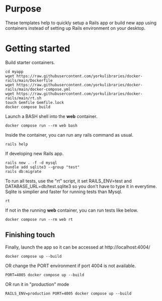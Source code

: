 # Purpose

These templates help to quickly setup a Rails app or build new app using containers instead of setting up Rails environment on your desktop.

# Getting started
Build starter containers.

```
cd myapp
wget https://raw.githubusercontent.com/yorkulibraries/docker-rails/main/Dockerfile
wget https://raw.githubusercontent.com/yorkulibraries/docker-rails/main/docker-compose.yml
wget https://raw.githubusercontent.com/yorkulibraries/docker-rails/main/rt.sh
touch Gemfile Gemfile.lock
docker compose build
```

Launch a BASH shell into the **web** container.

```
docker compose run --rm web bash
```

Inside the container, you can run any rails command as usual.

```
rails help
```

If developing new Rails app.

```
rails new . -f -d mysql
bundle add sqlite3 --group "test"
rails db:migrate
```

To run all tests, use the "rt" script, it set RAILS_ENV=test and DATABASE_URL=db/test.sqlite3 so you don't have to type it in everytime. Sqlite is simplier and faster for running tests than Mysql.

```
rt
```

If not in the running **web** container, you can run tests like below.
```
docker compose run --rm web rt
```

## Finishing touch
Finally, launch the app so it can be accessed at http://localhost:4004/

```
docker compose up --build
```

OR change the PORT environment if port 4004 is not available.

```
PORT=4005 docker compose up --build
```

OR run it in "production" mode
```
RAILS_ENV=production PORT=4005 docker compose up --build
```

